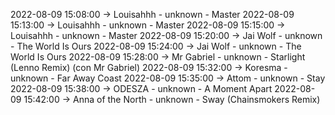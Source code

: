 2022-08-09 15:08:00 -> Louisahhh - unknown - Master
2022-08-09 15:13:00 -> Louisahhh - unknown - Master
2022-08-09 15:15:00 -> Louisahhh - unknown - Master
2022-08-09 15:20:00 -> Jai Wolf - unknown - The World Is Ours
2022-08-09 15:24:00 -> Jai Wolf - unknown - The World Is Ours
2022-08-09 15:28:00 -> Mr Gabriel - unknown - Starlight (Lenno Remix) (con Mr Gabriel)
2022-08-09 15:32:00 -> Koresma - unknown - Far Away Coast
2022-08-09 15:35:00 -> Attom - unknown - Stay
2022-08-09 15:38:00 -> ODESZA - unknown - A Moment Apart
2022-08-09 15:42:00 -> Anna of the North - unknown - Sway (Chainsmokers Remix)
